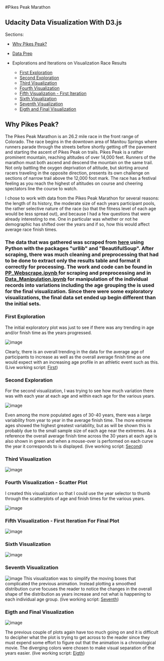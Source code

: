 #Pikes Peak Marathon 

## Udacity Data Visualization With D3.js

Sections:

* <a href = "#WhyPP">Why Pikes Peak? </a>

* <a href = "#DataPrep"> Data Prep </a>

* Explorations and Iterations on Visualization Race Results

	* <a href = "#FirstVis"> First Exploration </a>
	* <a href = "#SecondVis"> Second Exploration </a> 
	* <a href = "#ThirdVis"> Third Visualization </a>
	* <a href = "#FourthVis"> Fourth Visualization </a>
	* <a href = "#FifthVis"> Fifth Visualization - First Iteration </a>
	* <a href = "#SixthVis"> Sixth Visualization </a>
	* <a href = "#SeventhVis"> Seventh Visualization </a>
	* <a href = "#EigthVis"> Eigth and Final Visualization </a>




<h2 id="WhyPP"> Why Pikes Peak? </h2>
The Pikes Peak Marathon is an 26.2 mile race in the front range of Colorado. The race begins in the downtown area of Manitou Springs where runners parade through the streets before shortly getting off the pavement and starting the ascent of Pikes Peak on trails.  Pikes Peak is a rather prominent mountain, reaching altitudes of over 14,000 feet.  Runners of the marathon must both ascend and descend the mountain on the same trail.  Not only battling the oxygen deprivation of altitude, but skirting around racers traveling in the opposite direction, presents its own challenge on sections of narrow trail above the 12,000 foot mark.  The race has a festival feeling as you reach the highest of altitudes on course and cheering spectators line the course to watch.  

I chose to work with data from the Pikes Peak Marathon for several reasons: the length of its history, the moderate size of each years participant pools, the rather selective nature of the race (so that the fitness level of each age would be less spread out), and because I had a few questions that were already interesting to me.  One in particular was whether or not he demographic has shifted over the years and if so, how this would affect average race finish times.  

<h3 id = "DataPrep"> The data that was gathered was scraped from <a href = "http://www.pikespeakmarathon.org"> here </a>  using Python with the packages "urllib" and "BeautifulSoup".  After scraping, there was much cleaning and preprocessing that had to be done to extract only the results table and format it correctly for processing.  The work and code can be found in <a href="./PP_Webscrape.ipynb"> PP_Webscrape.ipynb </a> for scraping and preprocessing and in <a href="./Data_Manipulation.ipynb">Data_Manipulation.ipynb</a> for manipulation of the individual records into variations including the age grouping the is used for the final visualization.   Since there were some exploratory visualizations, the final data set ended up begin different than the initial sets.


<h3 id="FirstVis"> First Exploration </h3>

The initial exploratory plot was just to see if there was any trending in age and/or finish time as the years progressed.  

![image](pic_index_01.png)

Clearly, there is an overall trending in the data for the average age of participants to increase as well as the overall average finish time as one would expect with an increasing age profile in an athletic event such as this. (Live working script: <a href="./index_01.html">First</a>)

<h3 id="SecondVis"> Second Exploration </h3>

For the second visualization, I was trying to see how much variation there was with each year at each age and within each age for the various years.


![image](pic_index_02.png)

Even among the more populated ages of 30-40 years, there was a large variability from year to year in the average finish time.  The more extreme ages showed the highest greatest variability, but as will be shown this is probably due to the small sample size of each age near the extremes.  As a reference the overall average finish time across the 30 years at each age is also shown in green and when a mouse-over is performed on each curve the year it corresponds to is displayed. (live working script: <a href="./index_02.html">Second</a>)

<h3 id="ThirdVis"> Third Visualization </h3>

![image](pic_index_03.png)

<h3 id="FourthVis"> Fourth Visualization - Scatter Plot</h3>


I created this visualization so that I could use the year selector to thumb through the scatterplots of age and finish times for the various years.


![image](pic_index_04.png)

<h3 id="FifthVis"> Fifth Visualization - First Iteration For Final Plot </h3>

![image](pic_index_05.png)

<h3 id="SixthVis"> Sixth Visualization </h3>

![image](pic_index_06.png)

<h3 id="SeventhVis"> Seventh Visualization </h3>

![image](pic_index_07.png)
This visualization was to simplify the moving boxes that complicated the previous animation.  Instead plotting a smoothed distribution curve focuses the reader to notice the changes in the overall shape of the distribution as years increase and not what is happening to each individual age group. (live working script: <a href = "./index_07.html">Seventh</a>)


<h3 id="EigthVis"> Eigth and Final Visualization </h3>

![image](pic_index_08.png)




The previous couple of plots again have too much going on and it is difficult to decipher what the plot is trying to get across to the reader since they must expend some effort to figure out that the animation is a chronological movie.  The diverging colors were chosen to make visual separation of the years easier. (live working script: <a href = "./index_08.html">Eigth</a>)




  <meta charset = "utf-8">
  <script src="./d3.v3.min.js"></script>
  <script src="./d3-timer.v1.min.js"></script>
  <script src="./d3-color.v1.min.js"></script>
  <script src="./d3-interpolate.v1.min.js"></script>
  <script src="./d3-scale-chromatic.v1.min.js"></script>

<style>
.axis path,
.axis line {
  fill: none;
  stroke: black;
  shape-rendering: crispEdges;
}

</style>

<body>
  
</body>
  <script type="text/javascript">
  var summary_data;
  var avg_data;

    var width = 800,
        height = 500,
        top_margin = 75,
        left_margin = 75,
        bottom_margin = 75,
        right_margin = 75,
        canvas_top = top_margin,
        canvas_bottom = height - bottom_margin,
        canvas_left = left_margin,
        canvas_right = width - right_margin;

    var canvas_width = width - right_margin - left_margin;
    var canvas_height = height - top_margin - bottom_margin;
    var vertical_shelf = height - top_margin;

    //x scale axis
    var xScale = d3.scale.linear()
                .domain([10,85])
                .range([canvas_left, canvas_right]);

    var yScale = d3.scale.linear()
                .domain([0,50])
                .range([canvas_bottom, canvas_top]);
    var y_rt_Scale = d3.scale.linear()
                .domain([0,8])
                .range([canvas_bottom, canvas_top]);

    var y_rt_Axis = d3.svg.axis().scale(y_rt_Scale).orient("right");
    var xAxis = d3.svg.axis().scale(xScale).orient("bottom");
    var yAxis = d3.svg.axis().scale(yScale).orient("left");

    var svg = d3.select("body").append("svg").attr("width", width).attr("height", height);

    svg.append("rect")
      .attr("width", "100%")
      .attr("height", "100%")
      .attr("fill", "rgb(224,224,224");

    svg.append("g")
          .attr("transform", "translate(0,"+yScale(0)+")")
          .attr("class", "axis")
          .call(xAxis.ticks(10))//;
          .append("text")
            .attr("x", (left_margin + canvas_width) / 2)
            .attr("y", bottom_margin / 2)
            .text("AGE (years)");
        //y-axis
    svg.append("g")
          .attr("transform", "translate("+ canvas_left +",0)")
          .attr("class", "axis")
          .call(yAxis.ticks(10))//;
          .append("text")
            .attr("x", 0)
            .attr("y", -20)
            .attr("transform", "translate("+-left_margin/4+","+ yScale(16)+")rotate(-90)")
            .text("Percent of Runners");


        //y-axis
        svg.append("g")
          .attr("transform", "translate("+ canvas_right +",0)")
          .attr("class", "axis")
          .call(y_rt_Axis.ticks(10))//;
          .append("text")
          .attr("x", 0)
          .attr("y", -20)
          .attr("transform", "translate(" + 20 + "," + y_rt_Scale(6) + ")rotate(90)")
          .attr("fill", "black")
          .text("Average Time (hours)");

      g = svg.append("g").attr("transform", "translate(0,0)");

  var pdf = svg.append("g");

function update(data, year){

  var transition_duration = 200;

  d3.select("#year"+(year-1))
              .remove();
  d3.select("#year"+2016).remove();

  svg.append("text")
              .attr("id", "year"+year)
              .attr("x", xScale(35))
              .attr("y", yScale(55))
              .attr("font-size", 30)
              .text("Pikes Peak Marathon"); 
  
      filtered_data = data.filter(function(d){ return d.YEAR == year;});
      count_data = filtered_data.map(function(d){ return {AGE_GROUP: d.AGE_GROUP, AGE_GROUP_COUNT: d.AGE_GROUP_COUNT};});
      //debugger;


    //x scale axis
TOTAL_RUNNERS = d3.sum(filtered_data, function(d){return d.AGE_GROUP_COUNT;});

   
    avg_age = d3.sum(filtered_data, function(d){return d.AGE_GROUP * d.AGE_GROUP_COUNT / TOTAL_RUNNERS;});
    avg_time = d3.sum(filtered_data, function(d){return d.AGE_GROUP_COUNT * d.AGE_GROUP_AVG_TIME / TOTAL_RUNNERS;});
    svg.append("circle")
      .attr("cx", xScale(avg_age))
      .attr("cy", y_rt_Scale(avg_time))
      .attr("r", 4)
      .attr("stroke", "black")
      .attr("stroke-width", 1)
      .attr("fill", d3.interpolateBrBG(1 - (2016 - year) / 30))
      .transition();
       // .delay(1500)

      
        
      var line = d3.svg.line()
            .interpolate("basis") //http://www.d3noob.org/2013/01/smoothing-out-lines-in-d3js.html
            .x(function (d){return xScale(d.AGE_GROUP);})
            .y(function (d){return yScale(d.AGE_GROUP_COUNT / TOTAL_RUNNERS * 100);});

      svg.append("path")
        .attr("d", line(filtered_data))
        .attr("stroke", d3.interpolateBrBG(1 - (2016 - year) / 30))
        .attr("stroke-width", 3)
        .attr("fill", "none");






};

function create_legend(){
    var g = svg.append("g").attr("class", ".legend").attr("transform", "translate(" + xScale(55) + "," + yScale(45) + ")");

    g.append("rect")
            .attr("class", "legend")
            .attr("x", -20)
            .attr("y", -35)
            .attr("width", 250)
            .attr("height", 115)
            .attr("stroke-width", 1)
            .attr("stroke", "black")
            .attr("fill", "white");
    for (ii = 1976;ii<=2016;ii++){
          g.append("rect")
            .attr("class", "legend")
            .attr("x", (ii - 1976) * 5)
            .attr("y", 30)
            .attr("width", 5)
            .attr("height", 25)
            .attr("fill", d3.interpolateBrBG(1 - (2016 - ii) / 30));
    };
    g.append("text")
            .attr("x", 50)
            .attr("y", -15)
            .text("LEGEND");

    g.append("text")
            .attr("x", 0)
            .attr("y", 70)
            .text("1976");
    g.append("text")
            .attr("x", 175)
            .attr("y", 70)
            .text("2016");

    g.append("circle")
            .attr("cx", 0)
            .attr("cy", 10)
            .attr("r", 4)
            .attr("fill", d3.interpolateBrBG(1 - 20/30))
            .attr("stroke", "black")
            .attr("stroke-width", 1);
    
    g.append("text")
            .attr("x", 5)
            .attr("y", 15)
            .text("(Avg Age, Avg Time)");
    //g.append("text")
    //    .attr("x", 25)
    //    .attr("y", 15)
    //    .text("(Avg Age, Avg Time)");
    
};

create_legend();

  var year = 1976;

  d3.csv("age_summary.csv", 
    function(d){ 
      d.AGE_GROUP_COUNT = +d.AGE_GROUP_COUNT; 
      d.YEAR = +d.YEAR; 
      d.AGE_GROUP = +d.AGE_GROUP; 
      d.AGE_GROUP_AVG_TIME = + d.AGE_GROUP_AVG_TIME; 
      return d;
    }, 
    staging);



function staging(data){
  for (ii = 1976;ii <= 2016; ii ++){
    update(data, ii);

  };

  //d3.interval(function(){
  //  pre_update(data);
//}, 200)
};


  function pre_update(data){
   
    

    update(data, year);
    console.log(year);
    if (year == 2016){year = 1976;}
    
  };





  </script>



